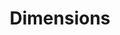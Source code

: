 ---
layout: default
bigquery: https://console.cloud.google.com/bigquery?p=covid-19-dimensions-ai&page=table&d=data&t=publications
contributors: Digital Science, https://www.digital-science.com/
cost: Free for personal, non-commercial use.
description: Dimensions contains more than 100 million publications, ranging from
  articles published in scholarly journals, books and book chapters, to preprints
  and conference proceedings. All publications are contextualized with linked data
  sets, funding, publications, patents, clinical trials, and policy documents. You
  can also view associated categories, funders, institutions, and researcher profiles.
documentation: https://docs.dimensions.ai/bigquery/index.html
last_edit: Mon, 04 Apr 2022 19:04:00 GMT
location: https://www.dimensions.ai/products/free/
maintained_by: Digital Science, https://www.digital-science.com/
schema_fields: '[''abstract'', ''gender'', ''funding_amount'', ''email_address'',
  ''associated_publication_pmid'', ''subtitles'', ''year'', ''repository_id'', ''id'',
  ''labels'', ''granted_date'', ''publication_year'', ''arxiv_id'', ''parent_id'',
  ''funder_org_acronyms'', ''active_years'', ''original_assignee'', ''original_title'',
  ''inventor_names'', ''category_bra'', ''start_year'', ''funding_currency'', ''patent_ids'',
  ''priority_date'', ''concepts'', ''category_hra'', ''category_icrp_cso'', ''resulting_publication_ids'',
  ''filing_year'', ''authors'', ''reference_ids'', ''mesh_headings'', ''funding_cny'',
  ''current_assignee'', ''editors'', ''conditions'', ''funding_nzd'', ''pmid'', ''date_online'',
  ''open_access_categories'', ''foa_number'', ''date_print'', ''organisation_details'',
  ''funder_orgs'', ''category_uoa'', ''ipcr'', ''family_count'', ''relationships'',
  ''category_rcdc'', ''publisher'', ''interventions'', ''altmetrics'', ''clinical_trial_ids'',
  ''start_date'', ''journal'', ''cpc'', ''aliases'', ''date_modified'', ''current_assignee_orgs'',
  ''supporting_grant_ids'', ''acknowledgements'', ''funding_cad'', ''original_abstract'',
  ''end_date'', ''links'', ''description'', ''funding_jpy'', ''filing_status'', ''address'',
  ''assignee_orgs'', ''phase'', ''research_org_countries'', ''eisbn'', ''expiration_year'',
  ''funding_aud'', ''investigators'', ''funding_chf'', ''volume'', ''journal_lists'',
  ''researcher_ids'', ''granted_year'', ''citation_string'', ''expiration_date'',
  ''pmcid'', ''research_org_state_names'', ''date_normal'', ''book_series_title'',
  ''repository_url'', ''proceedings_title'', ''research_orgs'', ''metrics'', ''acronym'',
  ''research_org_country_names'', ''associated_grant_ids'', ''status'', ''associated_publication_id'',
  ''original_assignee_countries'', ''research_org_state_codes'', ''funding_usd'',
  ''category_for'', ''brief_title'', ''categories'', ''funding_details'', ''citations_count'',
  ''funder_org'', ''publication_ids'', ''linkout'', ''wikipedia_url'', ''date'', ''research_org_cities'',
  ''legal_status'', ''current_assignee_countries'', ''conference'', ''funding_eur'',
  ''application_number'', ''created_date'', ''funder_org_cities'', ''kind'', ''associated_publication_arxiv_id'',
  ''jurisdiction'', ''legal_events'', ''publication_date'', ''funding_gbp'', ''source_id'',
  ''grant_number'', ''funder_org_countries'', ''acronyms'', ''date_imported_gbq'',
  ''established'', ''family_members_ids'', ''funder_countries'', ''category_sdg'',
  ''name'', ''open_access_categories_v2'', ''family_id'', ''type'', ''isbn'', ''category_hrcs_rac'',
  ''filing_date'', ''citations'', ''types'', ''research_org_city_names'', ''assignee_countries'',
  ''pages'', ''resulting_publication_doi'', ''language'', ''end_year'', ''category_icrp_ct'',
  ''doi'', ''registry'', ''date_inserted'', ''priority_year'', ''original_assignee_orgs'',
  ''category_hrcs_hc'', ''repository_name'', ''funder_org_state_codes'', ''issue'',
  ''associated_publication_doi'', ''title'', ''embargo_date'', ''cited_by_ids'', ''book_title'',
  ''external_ids'', ''license'', ''mesh_terms'']'
shortname: dimensions
tags:
- scholarly literature
- patents
- funding
- clinical trials
- academic profiles
terms_of_use: 'Use of both the Dimensions COVID-19 dataset and full Dimensions dataset
  are subject to the Dimensions Terms of use: https://www.dimensions.ai/policies-terms-legal '
title: Dimensions
uuid: dcff88bd-fe6b-4fdb-8159-809bf9d7bc1c
---